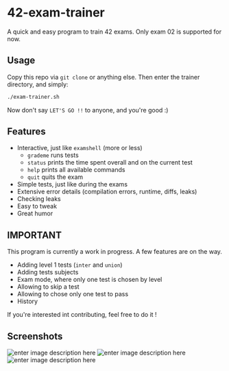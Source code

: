 
# 42-exam-trainer
A quick and easy program to train 42 exams.
Only exam 02 is supported for now.

## Usage
Copy this repo via `git clone` or anything else. Then enter the trainer directory, and simply:
```bash
./exam-trainer.sh
```
Now don't say `LET'S GO !!` to anyone, and you're good :)

## Features
- Interactive, just like `examshell` (more or less)
	- `grademe` runs tests
	- `status` prints the time spent overall and on the current test
	- `help` prints all available commands
	- `quit` quits the exam
- Simple tests, just like during the exams
- Extensive error details (compilation errors, runtime, diffs, leaks)
- Checking leaks
- Easy to tweak
- Great humor

## IMPORTANT
This program is currently a work in progress. A few features are on the way.
- Adding level 1 tests (`inter` and `union`)
- Adding tests subjects
- Exam mode, where only one test is chosen by level
- Allowing to skip a test
- Allowing to chose only one test to pass
- History

If you're interested int contributing, feel free to do it !

## Screenshots
![enter image description here](https://lh3.googleusercontent.com/s9fnPxoCaH_p9EoBFXgjBdduMSAea_H6e9ESLBJCeM0g8gQ7ZO9CInoHwUC-qcoipaVCGRH1FaZdWTIT0D68GqNznn626LsznrsM_OGN4jBWtC3kYQHmbQE5q8SxELSHOpVj5qQMfsFgzAP9uo0oSA0s2iRvldxnQ0K_XuqWta2v56eecxkRirITGR5uALJtOUVRPhBE7n0v6ngoyQCMvq7cWrleDezbd17qQAxoPGieM_sIjCbgO0xJBdpP4pzvlQCkjPS40e1i_YRjZrfKXpM1Fu1p6Xv1EyLD4DVfZO2hwemWwayShZK4huIs2FqHnui-AhrxZVTkA2G-f7lFQvLZjaL7RKzISD8k3g3WitBDCO5Ga1N2USUleJLEqnFdkeMSa8u9dUiFNMBIq6ol_140MEl-9mR2d3od-TlwVdPtsk4zW_jB-VfsQ5r3eOAQzWwGWSAUiYnDqVRtDQLlxMaZyUY2Yoyfxd1Nmqz_J4Lagl7hqIPkVr9YgLV4BQbJ0n50d7AT1FarS_pzMZpKw3t9EMoS_2ydGzLcIYNj8xOPhFiJ9InyFoC5FI8H7Q_HEyS_5DhGfJTNMbAuA2dEcVKXDvFDOV-1ZJTCRDYYG-XOLGLJtPbo1tuUT9lVJkMFfTmSzHGMFUq_UYb_LUBTpEFd_9M76XDtjsNdWj8spAJdxRaCPYU4w8wcGwBdUSiL4l8GT-v2xg9bmrlRfZa1iTI=w615-h437-no?authuser=0)
![enter image description here](https://lh3.googleusercontent.com/x3fnwTsXy8Y8oqAsGihn7oG3IezgH4O00C-12RnZnEhXRfUq-fRddxhkSCqrLuL-WI_Z6-4R-Xuofe4I_P0CDFN2EYpW6I9gYDUDDEDf72NQkTJWE0-GwA6lVAl2LPLsq7H08NwQRMoAR4D-MK4fmLS-jB-RWlFOGNS342zckGTJNE8Etz7rp-Sge6tqBQ5K6kja-Mik-J6rUKQROBLTYylgRhGh_CTiBZnhYQVNFH3Kag9eafK9AwO02cAnwLp0bbklul9FUmjKqz5R2tWk1bdYcws1MUMX8uaBU-DwlJ_-5HMJXf1hT9vAAnCHy1JsUyiTx_9gswnOBeSDN_IpayzrOE22SlOM35xZDli_AEIb7xf32mb5lPNCT3az-ZxbwvH5I0lhq6Y6XFnCpzibdXek49WoOxBY0Xy7o3PCvqsLywm6fQiXsbpkFS5kCRQUjCA4n4TGG30RB8BBh3gxF75nxNR9IHkiOK5D8FBLNmZ-5G-U5Xcuy9UAJcOqCrgZW7z4iOjI8FC2CszLfBjyAcgxlmDvALQcx5XCLEMNwNq8tx2ToRXmM21XW_otqutyZ4LSRLUrHMTvT-UVvG4PvGZc5E1U_9pNv9mbtEu0gOZwtt5PrJGehl0rt66CCNEFVVqHgo0-XzVQjsmk0fURFdkH-ZpnnZ6v9KkgDwMhsPJsu9ZeTNtLrJOu6CMxncqZRMBQOQPWolC20I5P1lzAPUU=w500-h200-no?authuser=0)
![enter image description here](https://lh3.googleusercontent.com/WEKSoLLfZ1sbByQPGDrsxV4vReW52WnrxVNaSHqRHsXNk0Gw_b-X0fDkNyevvqI2pruDIkEBcFR6jE-n_z_3cApLv-n9ctkVLefONvAQS6E_U7WsM7JHCxT3KePQF4dwJRlJfuyWq3cU1XREeGNY2K4AHj6gOJ4nLFNW_qx2wVKm2RqYiDOKoYCQzZ1MXrKf5cbB_iwbAMu9yfsCqFpJYeQndr6sAMxvunjXLzevJx1AUOciUAK4J6tDDBJ0GCFAC5H6BBfeGBWZNrQpYJi2p6lGnbH1UZoCXEAYJqghqFEL0IQerw7YujnXxOcxKqvO6sIQFJDgSukt1II3GhqFvpd6j-lfub22i0peiGNh_JeybR5HGANTgaLs3RyFooXnP4hK3rEl1U45ll8dhwLeLLfwm95oaV_Pr9RvWfq2gVWxD1o6SGOmhXYHV6pchwcLdJln4Fuy27nvqtxzng-AQFEr0qT2zOsRdunEkkay-JU1LwZa-LB-di0Zxqic_n-kMV8LeucgekdOdfclIqrKZTcNB6ECmgHnGyuMfNG14eE5cSBx4O0UuzV66YW-UVndyglI-Ekf1Q0XqYkU6eTtm1CMLn9YvSyHav4v92oWaMobpheYYG1xfrdiQJzjlEOTXCpxT6uL-UDS7UhRys-IP5lFKN0g4-QHL_JEz-iyeaM_3o6_cH8vmsbKylzAXmX52h-o933y5c1dsVlSRfdUCzE=w381-h344-no?authuser=0)
